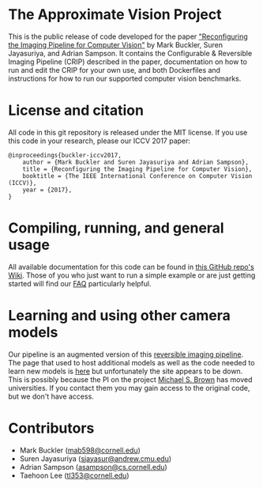 # The Approximate Vision Project

This is the public release of code developed for the paper ["Reconfiguring the Imaging Pipeline for Computer Vision"](https://capra.cs.cornell.edu/research/visionmode/) by Mark Buckler, Suren Jayasuriya, and Adrian Sampson. It contains the Configurable & Reversible Imaging Pipeline (CRIP) described in the paper, documentation on how to run and edit the CRIP for your own use, and both Dockerfiles and instructions for how to run our supported computer vision benchmarks.

# License and citation

All code in this git repository is released under the MIT license. If you use this code in your research, please our ICCV 2017 paper:

```
@inproceedings{buckler-iccv2017,
    author = {Mark Buckler and Suren Jayasuriya and Adrian Sampson},
    title = {Reconfiguring the Imaging Pipeline for Computer Vision},
    booktitle = {The IEEE International Conference on Computer Vision (ICCV)},
    year = {2017},
}
```

# Compiling, running, and general usage

All available documentation for this code can be found in [this GitHub repo's Wiki](https://github.com/cucapra/approx-vision/wiki). Those of you who just want to run a simple example or are just getting started will find our [FAQ](https://github.com/cucapra/approx-vision/wiki/Getting-Started-FAQ) particularly helpful.

# Learning and using other camera models

Our pipeline is an augmented version of this [reversible imaging
pipeline](https://github.com/mbuckler/ReversiblePipeline). The page that used to
host additional models as well as the code needed to learn new models is
[here](https://www.comp.nus.edu.sg/~brown/radiometric_calibration/) but
unfortunately the site appears to be down. This is possibly because the PI on
the project [Michael S. Brown](https://www.eecs.yorku.ca/~mbrown/) has moved
universities. If you contact them you may gain access to the original code, but
we don't have access.

# Contributors

 * Mark Buckler (mab598@cornell.edu)
 * Suren Jayasuriya (sjayasur@andrew.cmu.edu)
 * Adrian Sampson (asampson@cs.cornell.edu)
 * Taehoon Lee (tl353@cornell.edu)
